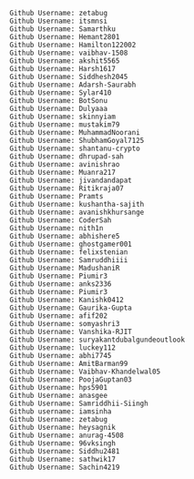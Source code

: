    Github Username: zetabug
    Github Username: itsmnsi
    Github Username: Samarthku
    Github Username: Hemant2801
    Github Username: Hamilton122002
    Github Username: vaibhav-1508
    Github Username: akshit5565
    Github Username: Harsh1617
    Github Username: Siddhesh2045
    Github Username: Adarsh-Saurabh
    Github Username: Sylar410
    Github Username: BotSonu 
    Github Username: Dulyaaa
    Github Username: skinnyiam
    Github Username: mustakim79
    Github Username: MuhammadNoorani
    Github Username: ShubhamGoyal7125
    Github Username: shantanu-crypto
    Github Username: dhrupad-sah
    Github Username: avinishrao
    Github Username: Muanra217
    Github Username: jivandandapat
    Github Username: Ritikraja07
    Github Username: Pramts
    Github Username: kushantha-sajith
    Github Username: avanishkhursange
    Github Username: CoderSah
    Github Username: nith1n
    Github Username: abhishere5
    Github Username: ghostgamer001
    Github Username: felixstenian
    Github Username: Samruddhiiii
    Github Username: MadushaniR
    Github Username: Piumir3
    Github Username: anks2336
    Github Username: Piumir3
    Github Username: Kanishk0412
    Github Username: Gaurika-Gupta
    Github Username: afif202
    Github Username: somyashri3
    Github Username: Vanshika-RJIT
    Github Username: suryakantdubalgundeoutlook    
    Github Username: luckey112
    Github Username: abhi7745
    Github Username: AmitBarman99
    Github Username: Vaibhav-Khandelwal05
    Github Username: PoojaGuptan03
    Github Username: hps5901
    Github Username: anasgee
    Github Username: Samriddhii-Siingh
    Github username: iamsinha
    Github Username: zetabug
    Github Username: heysagnik
    Github Username: anurag-4508
    Github Username: 96vksingh
    Github Username: Siddhu2481
    Github Username: sathwik17
    Github Username: Sachin4219
